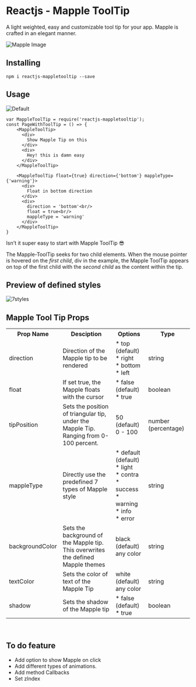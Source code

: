 # Reactjs - Mapple ToolTip
A light weighted, easy and customizable tool tip for your app. Mapple is crafted in an elegant manner.

![Mapple Image](http://i.imgur.com/gKj819N.jpg)

## Installing
```
npm i reactjs-mappletooltip --save
```

## Usage

![Default](http://i.imgur.com/O8MzzBo.gif)

```
var MappleToolTip = require('reactjs-mappletooltip');
const PageWithToolTip = () => {
    <MappleToolTip>
      <div>
        Show Mapple Tip on this
      </div>
      <div>
        Hey! this is damn easy
      </div>
    </MappleToolTip>

    <MappleToolTip float={true} direction={'bottom'} mappleType={'warning'}>
      <div>
        Float in bottom direction
      </div>
      <div>
        direction = 'bottom'<br/>
        float = true<br/>
        mappleType = 'warning'
      </div>
    </MappleToolTip>
}
```
Isn't it super easy to start with Mapple ToolTip :sunglasses:

The Mapple-ToolTip seeks for two child elements. When the mouse pointer is hovered on the _first child_, div in the example, the Mapple ToolTip appears on top of the first child with the _second child_ as the content within the tip.


## Preview of defined styles
![7styles](http://i.imgur.com/MGJOyci.gif)

## Mapple Tool Tip Props

<table>
    <tr>
        <th>Prop Name</th>
        <th>Desciption</th>
        <th>Options</th>
        <th>Type</th>
    </tr>
    <tr>
        <td>direction</td>
        <td>Direction of the Mapple tip to be rendered</td>
        <td>
        * top (default)<br/>
        * right<br/>
        * bottom<br/>
        * left
        </td>
        <td>string</td>
    </tr>
    <tr>
        <td>float</td>
        <td>If set true, the Mapple floats with the cursor</td>
        <td>* false (default)<br/>
        * true</td>
        <td>boolean</td>
    <tr>
      <td>tipPosition</td>
      <td>Sets the position of triangular tip, under the Mapple Tip.<br/>Ranging from 0-100 percent.</td>
      <td>50 (default)</br>
      0 - 100</td>
      <td>number (percentage)</td>
    </tr>
    <tr>
      <td>mappleType</td>
      <td>Directly use the predefined 7 types of Mapple style</td>
      <td>* default (default)<br/>
          * light<br/>
          * contra<br/>
          * success<br/>
          * warning<br/>
          * info<br/>
          * error
      </td>
      <td>string</td>
    </tr>
    <tr>
      <td>backgroundColor</td>
      <td>Sets the background of the Mapple tip.<br/>This overwrites the defined Mapple themes</td>
      <td>black (default)<br/>
      any color<br/></td>
      <td>string</td>
    </tr>
    <tr>
      <td>textColor</td>
      <td>Sets the color of text of the Mapple Tip</td>
      <td>white (default)<br/>any color<br/></td>
      <td>string</td>
    </tr>
    <tr>
      <td>shadow</td>
      <td>Sets the shadow of the Mapple tip</td>
      <td>* false (default) </br>
        * true
      </td>
      <td>
      boolean
      </td>
    <tr/>
    </tr>
</table>​

## To do feature
* Add option to show Mapple on click
* Add different types of animations.
* Add method Callbacks
* Set zIndex
